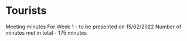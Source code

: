 # Tourists

Meeting minutes 
For Week 1 - to be presented on 15/02/2022
Number of minutes met in total - 175 minutes 
